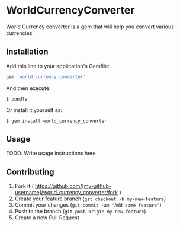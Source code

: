 # WorldCurrencyConverter

World Currency convertor is a gem that will help you convert various currencies.

## Installation

Add this line to your application's Gemfile:

```ruby
gem 'world_currency_converter'
```

And then execute:

    $ bundle

Or install it yourself as:

    $ gem install world_currency_converter

## Usage

TODO: Write usage instructions here

## Contributing

1. Fork it ( https://github.com/[my-github-username]/world_currency_converter/fork )
2. Create your feature branch (`git checkout -b my-new-feature`)
3. Commit your changes (`git commit -am 'Add some feature'`)
4. Push to the branch (`git push origin my-new-feature`)
5. Create a new Pull Request
